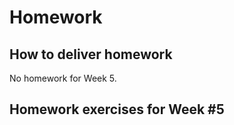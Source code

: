 # Homework

## How to deliver homework

No homework for Week 5.


## Homework exercises for Week #5
